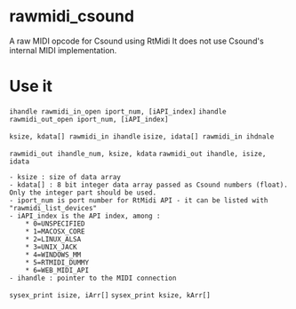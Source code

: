 # rawmidi_csound

A raw MIDI opcode for Csound using RtMidi
It does not use Csound's internal MIDI implementation. 

# Use it 


`ihandle rawmidi_in_open iport_num, [iAPI_index]`
`ihandle rawmidi_out_open iport_num, [iAPI_index]`

`ksize, kdata[] rawmidi_in ihandle`
`isize, idata[] rawmidi_in ihdnale`

`rawmidi_out ihandle_num, ksize, kdata`
`rawmidi_out ihandle, isize, idata`

	- ksize : size of data array
	- kdata[] : 8 bit integer data array passed as Csound numbers (float). Only the integer part should be used. 
	- iport_num is port number for RtMidi API - it can be listed with "rawmidi_list_devices"
	- iAPI_index is the API index, among : 
		* 0=UNSPECIFIED
		* 1=MACOSX_CORE
		* 2=LINUX_ALSA
		* 3=UNIX_JACK
		* 4=WINDOWS_MM
		* 5=RTMIDI_DUMMY
		* 6=WEB_MIDI_API
	- ihandle : pointer to the MIDI connection


`sysex_print isize, iArr[]`
`sysex_print ksize, kArr[]`


